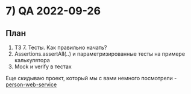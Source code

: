 # 7) QA 2022-09-26 #
## План ## 
1) T3 7. Тесты. Как правильно начать?
2) Assertions.assertAll(..) и параметризированные тесты на примере калькулятора
3) Mock и verify в тестах

Еще скидываю проект, который мы с вами немного посмотрели - [person-web-service](https://github.com/VladWild/person-web-service) 
